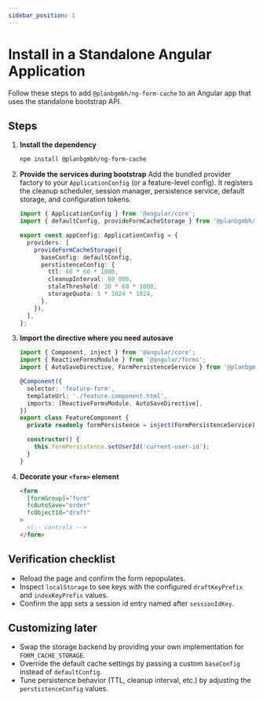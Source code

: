 ```yaml
---
sidebar_position: 1
---
```


# Install in a Standalone Angular Application

Follow these steps to add `@planbgmbh/ng-form-cache` to an Angular app that uses the standalone bootstrap API.

## Steps

1. **Install the dependency**
   ```bash
   npm install @planbgmbh/ng-form-cache
   ```
2. **Provide the services during bootstrap**
   Add the bundled provider factory to your `ApplicationConfig` (or a feature-level config). It registers the cleanup scheduler, session manager, persistence service, default storage, and configuration tokens.
   ```typescript title="app.config.ts"
   import { ApplicationConfig } from '@angular/core';
   import { defaultConfig, provideFormCacheStorage } from '@planbgmbh/ng-form-cache';

   export const appConfig: ApplicationConfig = {
     providers: [
       provideFormCacheStorage({
         baseConfig: defaultConfig,
         perstistenceConfig: {
           ttl: 60 * 60 * 1000,
           cleanupInterval: 60_000,
           staleThreshold: 30 * 60 * 1000,
           storageQuota: 5 * 1024 * 1024,
         },
       }),
     ],
   };
   ```
3. **Import the directive where you need autosave**
   ```typescript title="feature/feature.component.ts"
   import { Component, inject } from '@angular/core';
   import { ReactiveFormsModule } from '@angular/forms';
   import { AutoSaveDirective, FormPersistenceService } from '@planbgmbh/ng-form-cache';

   @Component({
     selector: 'feature-form',
     templateUrl: './feature.component.html',
     imports: [ReactiveFormsModule, AutoSaveDirective],
   })
   export class FeatureComponent {
     private readonly formPersistence = inject(FormPersistenceService);

     constructor() {
       this.formPersistence.setUserId('current-user-id');
     }
   }
   ```
4. **Decorate your `<form>` element**
   ```html
   <form
     [formGroup]="form"
     fcAutoSave="order"
     fcObjectId="draft"
   >
     <!-- controls -->
   </form>
   ```

## Verification checklist

- Reload the page and confirm the form repopulates.
- Inspect `localStorage` to see keys with the configured `draftKeyPrefix` and `indexKeyPrefix` values.
- Confirm the app sets a session id entry named after `sessionIdKey`.

## Customizing later

- Swap the storage backend by providing your own implementation for `FORM_CACHE_STORAGE`.
- Override the default cache settings by passing a custom `baseConfig` instead of `defaultConfig`.
- Tune persistence behavior (TTL, cleanup interval, etc.) by adjusting the `perstistenceConfig` values.
